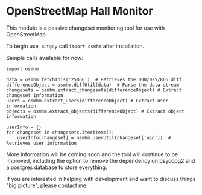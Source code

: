 OpenStreetMap Hall Monitor
==========================

This module is a passive changeset monitoring tool for use with OpenStreetMap.

To begin use, simply call `import osmhm` after installation.

Sample calls available for now:

```
import osmhm

data = osmhm.fetchThis('25866')  # Retrieves the 000/025/866 diff
differenceObject = osmhm.diffUtil(data)  # Parse the data stream
changesets = osmhm.extract_changesets(differenceObject) # Extract changeset information
users = osmhm.extract_users(differenceObject) # Extract user information
objects = osmhm.extract_objects(differenceObject) # Extract object information

userInfo = {}
for changeset in changesets.iteritems():
    userInfo[changeset] = osmhm.userUtil(changeset['uid'])  # Retrieves user information 

```

More information will be coming soon and the tool will continue to be improved, including the option to remove the dependency on psycopg2 and a postgres database to store everything.

If you are interested in helping with development and want to discuss things "big picture", please [contact me](mailto:ethan-nelson@users.noreply.github.com).
